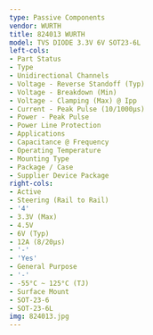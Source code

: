```yaml
---
type: Passive Components
vendor: WURTH
title: 824013 WURTH
model: TVS DIODE 3.3V 6V SOT23-6L
left-cols:
- Part Status
- Type
- Unidirectional Channels
- Voltage - Reverse Standoff (Typ)
- Voltage - Breakdown (Min)
- Voltage - Clamping (Max) @ Ipp
- Current - Peak Pulse (10/1000µs)
- Power - Peak Pulse
- Power Line Protection
- Applications
- Capacitance @ Frequency
- Operating Temperature
- Mounting Type
- Package / Case
- Supplier Device Package
right-cols:
- Active
- Steering (Rail to Rail)
- '4'
- 3.3V (Max)
- 4.5V
- 6V (Typ)
- 12A (8/20µs)
- '-'
- 'Yes'
- General Purpose
- '-'
- -55°C ~ 125°C (TJ)
- Surface Mount
- SOT-23-6
- SOT-23-6L
img: 824013.jpg
---
```

